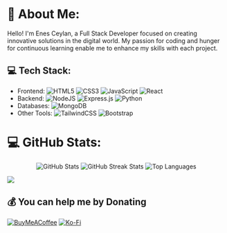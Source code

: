 # 💫 About Me:

Hello! I'm Enes Ceylan, a Full Stack Developer focused on creating innovative solutions in the digital world. My passion for coding and hunger for continuous learning enable me to enhance my skills with each project.

## 💻 Tech Stack:
- Frontend: ![HTML5](https://img.shields.io/badge/html5-%23E34F26.svg?style=for-the-badge&logo=html5&logoColor=white) ![CSS3](https://img.shields.io/badge/css3-%231572B6.svg?style=for-the-badge&logo=css3&logoColor=white) ![JavaScript](https://img.shields.io/badge/javascript-%23323330.svg?style=for-the-badge&logo=javascript&logoColor=%23F7DF1E) ![React](https://img.shields.io/badge/react-%2320232a.svg?style=for-the-badge&logo=react&logoColor=%2361DAFB)
- Backend: ![NodeJS](https://img.shields.io/badge/node.js-6DA55F?style=for-the-badge&logo=node.js&logoColor=white) ![Express.js](https://img.shields.io/badge/express.js-%23404d59.svg?style=for-the-badge&logo=express&logoColor=%2361DAFB) ![Python](https://img.shields.io/badge/python-3670A0?style=for-the-badge&logo=python&logoColor=ffdd54)
- Databases: ![MongoDB](https://img.shields.io/badge/MongoDB-%234ea94b.svg?style=for-the-badge&logo=mongodb&logoColor=white)
- Other Tools: ![TailwindCSS](https://img.shields.io/badge/tailwindcss-%2338B2AC.svg?style=for-the-badge&logo=tailwind-css&logoColor=white) ![Bootstrap](https://img.shields.io/badge/bootstrap-%238511FA.svg?style=for-the-badge&logo=bootstrap&logoColor=white)

# 💻 GitHub Stats:
<div align="center">
  <img src="https://github-readme-stats.vercel.app/api?username=MedusaCollins&theme=dark&hide_border=false&include_all_commits=false&count_private=false" alt="GitHub Stats">
  <img src="https://github-readme-streak-stats.herokuapp.com/?user=MedusaCollins&theme=dark&hide_border=false" alt="GitHub Streak Stats">
  <img src="https://github-readme-stats.vercel.app/api/top-langs/?username=MedusaCollins&theme=dark&hide_border=false&include_all_commits=false&count_private=false&layout=compact" alt="Top Languages">
</div>


[![](https://visitcount.itsvg.in/api?id=MedusaCollins&icon=0&color=12)](https://visitcount.itsvg.in)

## 💰 You can help me by Donating
[![BuyMeACoffee](https://img.shields.io/badge/Buy%20Me%20a%20Coffee-ffdd00?style=for-the-badge&logo=buy-me-a-coffee&logoColor=black)](https://buymeacoffee.com/EnesCeylan) [![Ko-Fi](https://img.shields.io/badge/Ko--fi-F16061?style=for-the-badge&logo=ko-fi&logoColor=white)](https://ko-fi.com/EnesCeylan)
